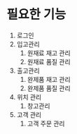 # 필요한 기능

1. 로그인
2. 입고관리
	1. 원재료 재고 관리
	2. 원재료 품질 관리
3. 출고관리
	1. 완제품 재고 관리
	2. 완제품 품질 관리
4. 위치 관리
	1. 창고관리
5. 고객 관리
	1. 고객 주문 관리

